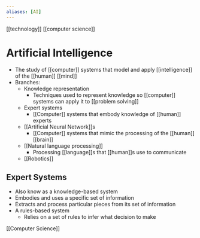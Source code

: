 ```yaml
---
aliases: [AI]
---
```


[[technology]] [[computer science]]

# Artificial Intelligence
- The study of [[computer]] systems that model and apply [[intelligence]] of the [[human]] [[mind]]
- Branches:
  - Knowledge representation
    - Techniques used to represent knowledge so [[computer]] systems can apply it to [[problem solving]]
  - Expert systems
    - [[Computer]] systems that embody knowledge of [[human]] experts
  - [[Artificial Neural Network]]s
    - [[Computer]] systems that mimic the processing of the [[human]] [[brain]]
  - [[Natural language processing]]
    - Processing [[language]]s that [[human]]s use to communicate
  - [[Robotics]]

## Expert Systems
- Also know as a knowledge-based system
- Embodies and uses a specific set of information
- Extracts and process particular pieces from its set of information
- A rules-based system
  - Relies on a set of rules to infer what decision to make

[[Computer Science]]

